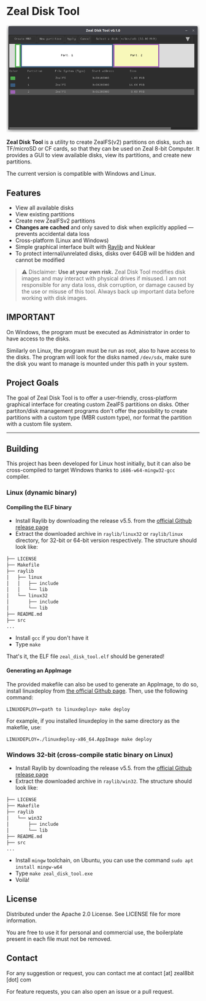 # Zeal Disk Tool

<center>
    <img src="md_imgs/zeal_disk_tool_screen1.png" alt="Zeal Disk Tool screenshot" />
</center>

**Zeal Disk Tool** is a utility to create ZealFS(v2) partitions on disks, such as TF/microSD or CF cards, so that they can be used on Zeal 8-bit Computer.
It provides a GUI to view available disks, view its partitions, and create new partitions.

The current version is compatible with Windows and Linux.

## Features

- View all available disks
- View existing partitions
- Create new ZealFSv2 partitions
- **Changes are cached** and only saved to disk when explicitly applied — prevents accidental data loss
- Cross-platform (Linux and Windows)
- Simple graphical interface built with [Raylib](https://www.raylib.com/) and Nuklear
- To protect internal/unrelated disks, disks over 64GB will be hidden and cannot be modified


> ⚠️ Disclaimer: **Use at your own risk.** Zeal Disk Tool modifies disk images and may interact with physical drives if misused. I am not responsible for any data loss, disk corruption, or damage caused by the use or misuse of this tool. Always back up important data before working with disk images.

## IMPORTANT

On Windows, the program must be executed as Administrator in order to have access to the disks.

Similarly on Linux, the program must be run as root, also to have access to the disks. The program will look for the disks named `/dev/sdx`, make sure the disk you want to manage is mounted under this path in your system.

## Project Goals

The goal of Zeal Disk Tool is to offer a user-friendly, cross-platform graphical interface for creating custom ZealFS partitions on disks. Other partiton/disk management programs don't offer the possibility to create partitions with a custom type (MBR custom type), nor format the partition with a custom file system.

---

## Building

This project has been developed for Linux host initially, but it can also be cross-compiled to target Windows thanks to `i686-w64-mingw32-gcc` compiler.

### Linux (dynamic binary)

#### Compiling the ELF binary

* Install Raylib by downloading the release v5.5. from the [official Github release page](https://github.com/raysan5/raylib/releases/tag/5.5)
* Extract the downloaded archive in `raylib/linux32` or `raylib/linux` directory, for 32-bit or 64-bit version respectively. The structure should look like:
```
├── LICENSE
├── Makefile
├── raylib
│   ├── linux
│   │   ├── include
│   │   └── lib
│   └── linux32
│       ├── include
│       └── lib
├── README.md
├── src
...
```
* Install `gcc` if you don't have it
* Type `make`

That's it, the ELF file `zeal_disk_tool.elf` should be generated!

#### Generating an AppImage

The provided makefile can also be used to generate an AppImage, to do so, install linuxdeploy from [the official Github page](https://github.com/linuxdeploy/linuxdeploy/releases). Then, use the following command:

```
LINUXDEPLOY=<path to linuxdeploy> make deploy
```

For example, if you installed linuxdeploy in the same directory as the makefile, use:

```
LINUXDEPLOY=./linuxdeploy-x86_64.AppImage make deploy
```

### Windows 32-bit (cross-compile static binary on Linux)

* Install Raylib by downloading the release v5.5. from the [official Github release page](https://github.com/raysan5/raylib/releases/tag/5.5)
* Extract the downloaded archive in `raylib/win32`. The structure should look like:
```
├── LICENSE
├── Makefile
├── raylib
│   └── win32
│       ├── include
│       └── lib
├── README.md
├── src
...
```
* Install `mingw` toolchain, on Ubuntu, you can use the command `sudo apt install mingw-w64`
* Type `make zeal_disk_tool.exe`
* Voilà!


## License

Distributed under the Apache 2.0 License. See LICENSE file for more information.

You are free to use it for personal and commercial use, the boilerplate present in each file must not be removed.

## Contact

For any suggestion or request, you can contact me at contact [at] zeal8bit [dot] com

For feature requests, you can also open an issue or a pull request.